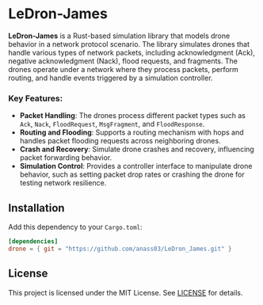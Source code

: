 # LeDron-James

**LeDron-James** is a Rust-based simulation library that models drone behavior in a network protocol scenario. 
The library simulates drones that handle various types of network packets, including acknowledgment (Ack), negative acknowledgment (Nack), flood requests, and fragments. 
The drones operate under a network where they process packets, perform routing, and handle events triggered by a simulation controller. 

### Key Features:
- **Packet Handling**: The drones process different packet types such as `Ack`, `Nack`, `FloodRequest`, `MsgFragment`, and `FloodResponse`.
- **Routing and Flooding**: Supports a routing mechanism with hops and handles packet flooding requests across neighboring drones.
- **Crash and Recovery**: Simulate drone crashes and recovery, influencing packet forwarding behavior.
- **Simulation Control**: Provides a controller interface to manipulate drone behavior, such as setting packet drop rates or crashing the drone for testing network resilience.

## Installation

Add this dependency to your `Cargo.toml`:

```toml
[dependencies]
drone = { git = "https://github.com/anass03/LeDron_James.git" }
```
## License

This project is licensed under the MIT License. See [LICENSE](./LICENSE) for details.
